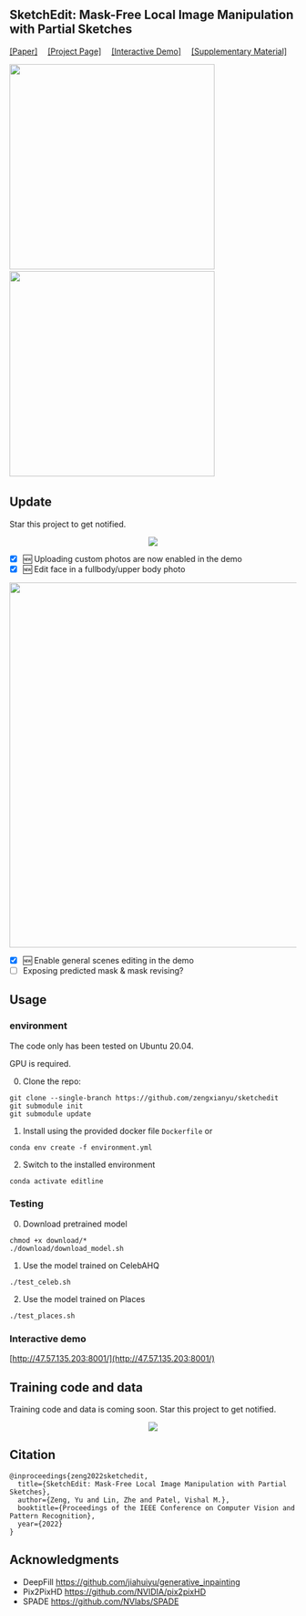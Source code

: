 ## SketchEdit: Mask-Free Local Image Manipulation with Partial Sketches

[[Paper]](https://arxiv.org/pdf/2111.15078.pdf)&emsp; [[Project Page]](https://zengxianyu.github.io/sketchedit/)&emsp; [[Interactive Demo]](#interactive-demo)&emsp; [[Supplementary Material]](https://maildluteducn-my.sharepoint.com/:b:/g/personal/zengyu_mail_dlut_edu_cn/ESb6N92zHRNIs0yvnvhQ9mYBbyHydraEw4ZiTyJYYv5GXA?e=hLGnLq)

<img src="https://zengxianyu2.oss-us-east-1.aliyuncs.com/face_gif.gif" width=360>&emsp;&emsp;&emsp;&emsp;&emsp;<img src="https://zengxianyu2.oss-us-east-1.aliyuncs.com/image_gif.gif" width=360>&emsp;

## Update

Star this project to get notified.
<p align="center">
  <a href="#"><img src="https://user-images.githubusercontent.com/11280511/150838003-01136487-6671-4cc4-ae4d-bef8e60c605e.png"></a>
</p>

- [x] :new: Uploading custom photos are now enabled in the demo 
- [x] :new: Edit face in a fullbody/upper body photo
<img src="https://github.com/zengxianyu/sketchedit/blob/main/example_body.jpg" width=640>

- [x] :new: Enable general scenes editing in the demo
- [ ] Exposing predicted mask & mask revising? 

## Usage

### environment 

The code only has been tested on Ubuntu 20.04.

GPU is required. 

0. Clone the repo:

```
git clone --single-branch https://github.com/zengxianyu/sketchedit
git submodule init
git submodule update
```

1. Install using the provided docker file ```Dockerfile``` or 

```
conda env create -f environment.yml
```

2. Switch to the installed environment

```
conda activate editline
```


### Testing

0. Download pretrained model

```
chmod +x download/*
./download/download_model.sh
```

1. Use the model trained on CelebAHQ

```
./test_celeb.sh
```

2. Use the model trained on Places

```
./test_places.sh
```

### Interactive demo

[http://47.57.135.203:8001/](http://47.57.135.203:8001/)

## Training code and data
Training code and data is coming soon. Star this project to get notified.

<p align="center">
  <a href="#"><img src="https://user-images.githubusercontent.com/11280511/150838003-01136487-6671-4cc4-ae4d-bef8e60c605e.png"></a>
</p>

## Citation
```
@inproceedings{zeng2022sketchedit,
  title={SketchEdit: Mask-Free Local Image Manipulation with Partial Sketches},
  author={Zeng, Yu and Lin, Zhe and Patel, Vishal M.},
  booktitle={Proceedings of the IEEE Conference on Computer Vision and Pattern Recognition},
  year={2022}
}
```

## Acknowledgments
* DeepFill https://github.com/jiahuiyu/generative_inpainting
* Pix2PixHD https://github.com/NVIDIA/pix2pixHD
* SPADE https://github.com/NVlabs/SPADE
